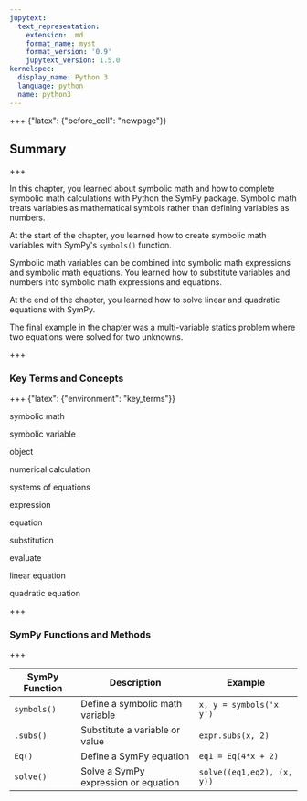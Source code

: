 ```yaml
---
jupytext:
  text_representation:
    extension: .md
    format_name: myst
    format_version: '0.9'
    jupytext_version: 1.5.0
kernelspec:
  display_name: Python 3
  language: python
  name: python3
---
```


+++ {"latex": {"before_cell": "newpage"}}

## Summary


+++

In this chapter, you learned about symbolic math and how to complete symbolic math calculations with Python the SymPy package. Symbolic math treats variables as mathematical symbols rather than defining variables as numbers. 

At the start of the chapter, you learned how to create symbolic math variables with SymPy's ```symbols()``` function.

Symbolic math variables can be combined into symbolic math expressions and symbolic math equations. You learned how to substitute variables and numbers into symbolic math expressions and equations. 

At the end of the chapter, you learned how to solve linear and quadratic equations with SymPy. 

The final example in the chapter was a multi-variable statics problem where two equations were solved for two unknowns. 

+++

### Key Terms and Concepts

+++ {"latex": {"environment": "key_terms"}}

symbolic math

symbolic variable

object

numerical calculation

systems of equations

expression

equation

substitution

evaluate

linear equation

quadratic equation

+++

### SymPy Functions and Methods

+++

| SymPy Function | Description | Example |
| --- | --- | --- |
| ```symbols()``` | Define a symbolic math variable | ```x, y = symbols('x y')``` |
| ```.subs()``` | Substitute a variable or value | ```expr.subs(x, 2)``` |
| ```Eq()``` | Define a SymPy equation | ```eq1 = Eq(4*x + 2)``` |
| ```solve()``` | Solve a SymPy expression or equation | ```solve((eq1,eq2), (x, y))``` |

```{code-cell} ipython3

```
